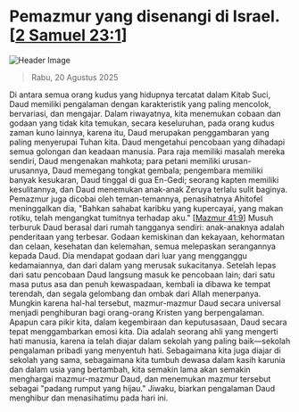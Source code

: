 
# Pemazmur yang disenangi di Israel. [[2 Samuel 23:1](http://alkitab.sabda.org/?2%20Samuel%2023:1)]

![Header Image](https://alkitab.app/slice/sunrise.jpg)

> Rabu, 20 Agustus 2025

Di antara semua orang kudus yang hidupnya tercatat dalam Kitab Suci, Daud memiliki pengalaman dengan karakteristik yang paling mencolok, bervariasi, dan mengajar. Dalam riwayatnya, kita menemukan cobaan dan godaan yang tidak kita temukan, secara keseluruhan, pada orang kudus zaman kuno lainnya, karena itu, Daud merupakan penggambaran yang paling menyerupai Tuhan kita. Daud mengetahui pencobaan yang dihadapi semua golongan dan keadaan manusia. Para raja memiliki masalah mereka sendiri, Daud mengenakan mahkota; para petani memiliki urusan-urusannya, Daud memegang tongkat gembala; pengembara memiliki banyak kesukaran, Daud tinggal di gua En-Gedi; seorang kapten memiliki kesulitannya, dan Daud menemukan anak-anak Zeruya terlalu sulit baginya. Pemazmur juga dicobai oleh teman-temannya, penasihatnya Ahitofel meninggalkan dia, "Bahkan sahabat karibku yang kupercayai, yang makan rotiku, telah mengangkat tumitnya terhadap aku." [[Mazmur 41:9](http://alkitab.sabda.org/?Mazmur%2041:9)] Musuh terburuk Daud berasal dari rumah tangganya sendiri: anak-anaknya adalah penderitaan yang terbesar. Godaan kemiskinan dan kekayaan, kehormatan dan celaan, kesehatan dan kelemahan, semua melepaskan serangannya kepada Daud. Dia mendapat godaan dari luar yang mengganggu kedamaiannya, dan dari dalam yang merusak sukacitanya. Setelah lepas dari satu pencobaan Daud langsung masuk ke pencobaan lain; dari satu masa putus asa dan penuh kewaspadaan, kembali ia dibawa ke tempat terendah, dan segala gelombang dan ombak dari Allah menerpanya. Mungkin karena hal-hal tersebut, mazmur-mazmur Daud secara universal menjadi penghiburan bagi orang-orang Kristen yang berpengalaman. Apapun cara pikir kita, dalam kegembiraan dan keputusasaan, Daud secara tepat menggambarkan emosi kita. Dia adalah seorang ahli yang mengerti hati manusia, karena ia telah diajar dalam sekolah yang paling baik—sekolah pengalaman pribadi yang menyentuh hati. Sebagaimana kita juga diajar di sekolah yang sama, sebagaimana kita tumbuh dewasa dalam kasih karunia dan dalam usia yang bertambah, kita semakin lama akan semakin menghargai mazmur-mazmur Daud, dan menemukan mazmur tersebut sebagai "padang rumput yang hijau." Jiwaku, biarkan pengalaman Daud menghibur dan menasihatimu pada hari ini.
    